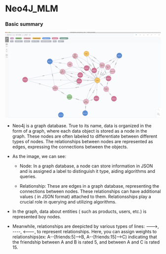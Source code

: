 # Neo4J_MLM
### Basic summary
![diagram](./image/img1.png)
- Neo4j is a graph database. True to its name, data is organized in the form of a graph, where each data object is stored as a node in the graph. These nodes are often labeled to differentiate between different types of nodes. The relationships between nodes are represented as edges, expressing the connections between the objects.

- As the image, we can see:
    - Node: In a graph database, a node can store information in JSON and is assigned a label to distinguish it type, aiding algorithms and queries.

    - Relationship: These are edges in a graph database, representing the connections between nodes. These relationships can have additional values ( in JSON format) attached to them. Relationsships play a crucial role in querying and utilizing algorithms.
- In the graph, data about entities ( such as products, users, etc.) is represented boy nodes.

- Meanwhile, relationships are deepicted by various types of lines: --->, ----, <---, to represent relationships. Here, you can assign weights to relationships(ex: A--[friends:5]-->B, A--[friends:15]-->C) indicating that the friendship between A and B is rated 5, and between A and C is rated 15.
